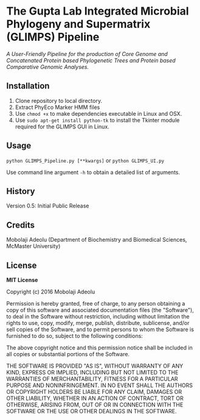 # The Gupta Lab Integrated Microbial Phylogeny and Supermatrix (GLIMPS) Pipeline
_A User-Friendly Pipeline for the production of Core Genome and Concatenated Protein based_
_Phylogenetic Trees and Protein based Comparative Genomic Analyses._

## Installation
1. Clone repository to local directory.
1. Extract PhyEco Marker HMM files
1. Use `chmod +x` to make dependencies executable in Linux and OSX.
1. Use `sudo apt-get install python-tk` to install the Tkinter module required for the GLIMPS GUI in Linux.

## Usage
`python GLIMPS_Pipeline.py [**kwargs]` or `python GLIMPS_UI.py`

Use command line argument `-h` to obtain a detailed list of arguments.

## History
Version 0.5: Initial Public Release

## Credits
Mobolaji Adeolu (Department of Biochemistry and Biomedical Sciences, McMaster University)

## License
**MIT License**

Copyright (c) 2016 Mobolaji Adeolu

Permission is hereby granted, free of charge, to any person obtaining a copy
of this software and associated documentation files (the "Software"), to deal
in the Software without restriction, including without limitation the rights
to use, copy, modify, merge, publish, distribute, sublicense, and/or sell
copies of the Software, and to permit persons to whom the Software is
furnished to do so, subject to the following conditions:

The above copyright notice and this permission notice shall be included in all
copies or substantial portions of the Software.

THE SOFTWARE IS PROVIDED "AS IS", WITHOUT WARRANTY OF ANY KIND, EXPRESS OR
IMPLIED, INCLUDING BUT NOT LIMITED TO THE WARRANTIES OF MERCHANTABILITY,
FITNESS FOR A PARTICULAR PURPOSE AND NONINFRINGEMENT. IN NO EVENT SHALL THE
AUTHORS OR COPYRIGHT HOLDERS BE LIABLE FOR ANY CLAIM, DAMAGES OR OTHER
LIABILITY, WHETHER IN AN ACTION OF CONTRACT, TORT OR OTHERWISE, ARISING FROM,
OUT OF OR IN CONNECTION WITH THE SOFTWARE OR THE USE OR OTHER DEALINGS IN THE
SOFTWARE.